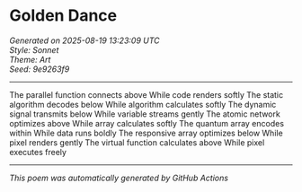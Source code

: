 # Golden Dance

*Generated on 2025-08-19 13:23:09 UTC*  
*Style: Sonnet*  
*Theme: Art*  
*Seed: 9e9263f9*

---

The parallel function connects above
While code renders softly
The static algorithm decodes below
While algorithm calculates softly
The dynamic signal transmits below
While variable streams gently
The atomic network optimizes above
While array calculates softly
The quantum array encodes within
While data runs boldly
The responsive array optimizes below
While pixel renders gently
The virtual function calculates above
While pixel executes freely

---

*This poem was automatically generated by GitHub Actions*
